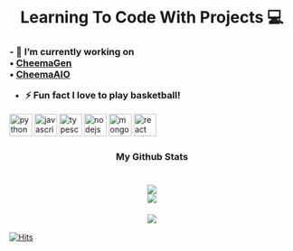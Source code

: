 <h1 align="center"> Learning To Code With Projects 💻 </h1>


<h3 align="left"> 
- 🔭&nbsp;I’m currently working on
  <br> • <a href="https://twitter.com/CheemaGen">CheemaGen</a> <br>
  • <a href="https://twitter.com/CheemaAIO">CheemaAIO</a>

- ⚡&nbsp;Fun fact **I love to play basketball!**
  
</h3>

 <p align="left"><img src="https://rawcdn.githack.com/devicons/devicon/9c6bfdb9783cdfe1018666ed76adcfd3eab6fad6/icons/python/python-original.svg" alt="python" width="40" height="40"/> <img src="https://rawcdn.githack.com/devicons/devicon/9c6bfdb9783cdfe1018666ed76adcfd3eab6fad6/icons/javascript/javascript-original.svg" alt="javascript" width="40" height="40"/> <img src="https://rawcdn.githack.com/devicons/devicon/9c6bfdb9783cdfe1018666ed76adcfd3eab6fad6/icons/typescript/typescript-original.svg" alt="typescript" width="40" height="40"/> <img src="https://rawcdn.githack.com/devicons/devicon/9c6bfdb9783cdfe1018666ed76adcfd3eab6fad6/icons/nodejs/nodejs-original-wordmark.svg" alt="nodejs" width="40" height="40"/> <img src="https://rawcdn.githack.com/devicons/devicon/9c6bfdb9783cdfe1018666ed76adcfd3eab6fad6/icons/mongodb/mongodb-original-wordmark.svg" alt="mongodb" width="40" height="40"/> <img src="https://rawcdn.githack.com/devicons/devicon/9c6bfdb9783cdfe1018666ed76adcfd3eab6fad6/icons/react/react-original-wordmark.svg" alt="react" width="40" height="40"/></p>

<h3 align="center">
  My Github Stats
  <br><br>
   <br> <img  src = "https://github-readme-stats.vercel.app/api?username=smartahsan&show_icons=true&theme=default&count_private=true&hide=issues"> 
   <br> <img  src="https://github-readme-streak-stats.herokuapp.com/?user=smartahsan&show_icons=true&locale=en&layout=compact&theme=default&line_height=0"> <br>
  <br> <img src = "https://github-readme-stats.vercel.app/api/top-langs/?username=smartahsan&layout=compact&theme=default"><br>

</h3>

<!-- 
![smartahsan's github stats](https://github-readme-stats.vercel.app/api?username=smartahsan&show_icons=true&theme=default&count_private=true&hide=issues)
![Top Langs](https://github-readme-stats.vercel.app/api/top-langs/?username=smartahsan&layout=compact&theme=default) -->

[![Hits](https://hits.seeyoufarm.com/api/count/incr/badge.svg?url=https%3A%2F%2Fgithub.com%2Fsmartahsan&count_bg=%230E8BF7&title_bg=%23555555&icon=&icon_color=%230E8BF7&title=hits&edge_flat=false)](https://hits.seeyoufarm.com)
